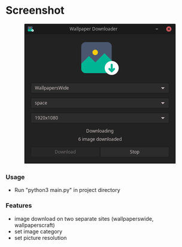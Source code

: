 # Screenshot
<p align="center">
  <img src="screenshot.png"/>
</p>

### Usage
- Run "python3 main.py" in project directory

### Features
- image download on two separate sites (wallpaperswide, wallpaperscraft)
- set image category
- set picture resolution
